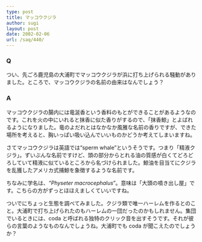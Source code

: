 ```yaml
---
type: post
title: マッコウクジラ
author: sugi
layout: post
date: 2002-02-06
url: /saq/440/
---
```

### Q 

つい、先ごろ鹿児島の大浦町でマッコウクジラが浜に打ち上げられる騒動がありました。ところで、マッコウクジラの名前の由来はなんでしょう？

### A 

マッコウクジラの腸内には竜涎香という香料のもとができることがあるようなのです。これを火の中にいれると抹香に似た香りがするので、「抹香鯨」とよばれるようになりました。竜のよだれとはなかなか風雅な名前の香りですが、できた場所を考えると、胸いっぱい吸い込んでいいものかどうか考えてしまいますね。

さてマッコウクジラは英語では“sperm whale”というそうです。つまり「精液クジラ」。ずいぶんな名前ですけど、頭の部分からとれる油の質感が白くてどろどろしていて精液に似ているところから名づけられました。鯨油を目当てにクジラを乱獲したアメリカ式捕鯨を象徴するような名前です。

ちなみに学名は、_“Physeter macrocephalus_”。意味は「大頭の噴き出し屋」です。こちらの方がずっとほほえましくていいですね。

ついでにちょっと生態を調べてみました。クジラ類で唯一ハーレムを作るとのこと。大浦町で打ち上げられたのもハーレムの一団だったのかもしれません。集団でいるときには、coda と呼ばれる独特のクリック音を出すそうです。それが彼らの言葉のようなものなんでしょうね。大浦町でも coda が聞こえたのでしょうか？